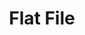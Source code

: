 ---
title: "Flat File"
seoTitle: "Flat File integration"
seoDescription: "Here’s how your Flat File Data Source works with your applications to streamline your workflow."
summary: "Stock2Shop can pull inventory data from a flat file data source. Stock2Shop has integrations to help automate B2C and B2B e-commerce transactions between a flat file data source and your other applications"
lead: "Stock2Shop can integrate a flat file data source with various B2B and B2C ecommerce and logistic applications. Here is how we can help you automate your business."
image: "/images/homepage-connector-logos/flat-file.jpg"
imageAlt: flat file logo
type: "source"
source: "flat-file"
tags: ["erp"]
---